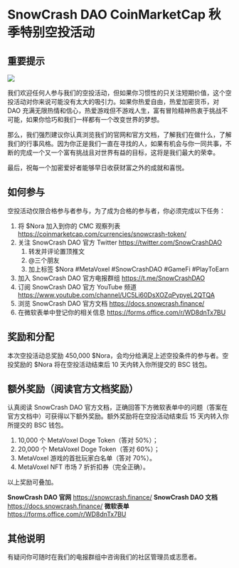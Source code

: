 # SnowCrash DAO CoinMarketCap 秋季特别空投活动

## 重要提示

![](https://img.snowcrash.finance/site/docs-snowcrash-finance/CoinMarketCap-1.jpeg)

我们欢迎任何人参与我们的空投活动，但如果你习惯性的只关注短期价值，这个空投活动对你来说可能没有太大的吸引力。如果你热爱自由，热爱加密货币，对 DAO 充满无限热情和信心，热爱游戏但不游戏人生，富有冒险精神热衷于挑战不可能，如果你恰巧和我们一样都有一个改变世界的梦想。

那么，我们强烈建议你认真浏览我们的官网和官方文档，了解我们在做什么，了解我们的行事风格。因为你正是我们一直在寻找的人，如果有机会与你一同共事，不断的完成一个又一个富有挑战且对世界有益的目标，这将是我们最大的荣幸。

最后，祝每一个加密爱好者能够早日收获财富之外的成就和喜悦。

## 如何参与

空投活动仅限合格参与者参与，为了成为合格的参与者，你必须完成以下任务：

1. 将 $Nora 加入到你的 CMC 观察列表 https://coinmarketcap.com/currencies/snowcrash-token/
2. 关注 SnowCrash DAO 官方 Twitter https://twitter.com/SnowCrashDAO
    1. 转发并评论置顶推文
    2. @三个朋友
    3. 加上标签 $Nora #MetaVoxel #SnowCrashDAO #GameFi #PlayToEarn
3. 加入 SnowCrash DAO 官方电报群组 https://t.me/SnowCrashDAO
4. 订阅 SnowCrash DAO 官方 YouTube 频道 https://www.youtube.com/channel/UC5Li60DsXOZqPypyeL2QTQA
5. 浏览 SnowCrash DAO 官方文档 https://docs.snowcrash.finance/
6. 在微软表单中登记你的相关信息 https://forms.office.com/r/WD8dnTx7BU

## 奖励和分配

本次空投活动总奖励 450,000 $Nora，会均分给满足上述空投条件的参与者。空投奖励的 $Nora 将在空投活动结束后 10 天内转入你所提交的 BSC 钱包。

## 额外奖励（阅读官方文档奖励）

认真阅读 SnowCrash DAO 官方文档，正确回答下方微软表单中的问题（答案在官方文档中）可获得以下额外奖励。额外奖励将在空投活动结束后 15 天内转入你所提交的 BSC 钱包。

1. 10,000 个 MetaVoxel Doge Token（答对 50%）；
2. 20,000 个 MetaVoxel Doge Token（答对 60%）；
3. MetaVoxel 游戏的首批玩家白名单（答对 70%）。
4. MetaVoxel NFT 市场 7 折折扣券（完全正确）。

以上奖励可叠加。

**SnowCrash DAO 官网** https://snowcrash.finance/
**SnowCrash DAO 文档** https://docs.snowcrash.finance/
**微软表单** https://forms.office.com/r/WD8dnTx7BU

## 其他说明

有疑问你可随时在我们的电报群组中咨询我们的社区管理员或志愿者。